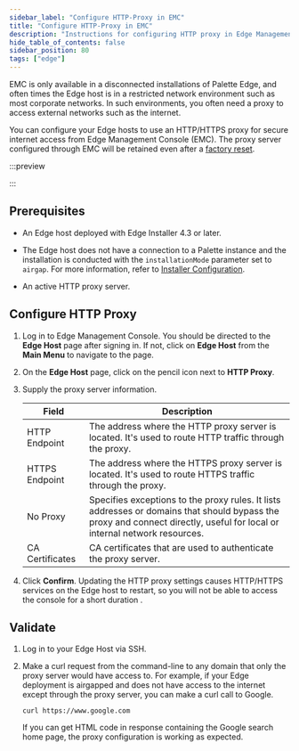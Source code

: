 ```yaml
---
sidebar_label: "Configure HTTP-Proxy in EMC"
title: "Configure HTTP-Proxy in EMC"
description: "Instructions for configuring HTTP proxy in Edge Management Console."
hide_table_of_contents: false
sidebar_position: 80
tags: ["edge"]
---
```


EMC is only available in a disconnected installations of Palette Edge, and often times the Edge host is in a restricted
network environment such as most corporate networks. In such environments, you often need a proxy to access external
networks such as the internet.

You can configure your Edge hosts to use an HTTP/HTTPS proxy for secure internet access from Edge Management Console
(EMC). The proxy server configured through EMC will be retained even after a
[factory reset](./reset-reboot.md#reset-edge-host-to-factory-default).

:::preview

:::

## Prerequisites

- An Edge host deployed with Edge Installer 4.3 or later.

- The Edge host does not have a connection to a Palette instance and the installation is conducted with the
  `installationMode` parameter set to `airgap`. For more information, refer to
  [Installer Configuration](../../edge-configuration/installer-reference.md).

- An active HTTP proxy server.

## Configure HTTP Proxy

1. Log in to Edge Management Console. You should be directed to the **Edge Host** page after signing in. If not, click
   on **Edge Host** from the **Main Menu** to navigate to the page.

2. On the **Edge Host** page, click on the pencil icon next to **HTTP Proxy**.

3. Supply the proxy server information.

   | Field           | Description                                                                                                                                                               |
   | --------------- | ------------------------------------------------------------------------------------------------------------------------------------------------------------------------- |
   | HTTP Endpoint   | The address where the HTTP proxy server is located. It's used to route HTTP traffic through the proxy.                                                                    |
   | HTTPS Endpoint  | The address where the HTTPS proxy server is located. It's used to route HTTPS traffic through the proxy.                                                                  |
   | No Proxy        | Specifies exceptions to the proxy rules. It lists addresses or domains that should bypass the proxy and connect directly, useful for local or internal network resources. |
   | CA Certificates | CA certificates that are used to authenticate the proxy server.                                                                                                           |

4. Click **Confirm**. Updating the HTTP proxy settings causes HTTP/HTTPS services on the Edge host to restart, so you
   will not be able to access the console for a short duration .

## Validate

1. Log in to your Edge Host via SSH.

2. Make a curl request from the command-line to any domain that only the proxy server would have access to. For example,
   if your Edge deployment is airgapped and does not have access to the internet except through the proxy server, you
   can make a curl call to Google.

   ```shell
   curl https://www.google.com
   ```

   If you can get HTML code in response containing the Google search home page, the proxy configuration is working as
   expected.
